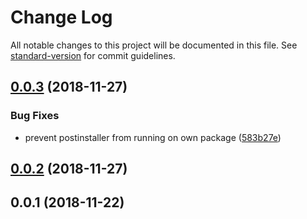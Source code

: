 # Change Log

All notable changes to this project will be documented in this file. See [standard-version](https://github.com/conventional-changelog/standard-version) for commit guidelines.

<a name="0.0.3"></a>
## [0.0.3](https://github.com/postinstaller/postinstaller/compare/v0.0.2...v0.0.3) (2018-11-27)


### Bug Fixes

* prevent postinstaller from running on own package ([583b27e](https://github.com/postinstaller/postinstaller/commit/583b27e))



<a name="0.0.2"></a>
## [0.0.2](https://github.com/postinstaller/postinstaller/compare/v0.0.1...v0.0.2) (2018-11-27)



<a name="0.0.1"></a>
## 0.0.1 (2018-11-22)
